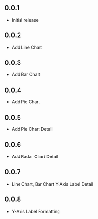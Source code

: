 ## 0.0.1
* Initial release.

## 0.0.2
* Add Line Chart

## 0.0.3
* Add Bar Chart

## 0.0.4
* Add Pie Chart

## 0.0.5
* Add Pie Chart Detail

## 0.0.6
* Add Radar Chart Detail

## 0.0.7
* Line Chart, Bar Chart Y-Axis Label Detail

## 0.0.8
* Y-Axis Label Formatting